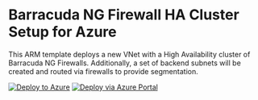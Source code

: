 # Barracuda NG Firewall HA Cluster Setup for Azure
This ARM template deploys a new VNet with a High Availability cluster of Barracuda NG Firewalls. Additionally, a set of backend subnets will be created and routed via firewalls to provide segmentation.

[![Deploy to Azure](http://azuredeploy.net/deploybutton.png)](https://azuredeploy.net/)
[![Deploy via Azure Portal](http://azuredeploy.net/deploybutton.png)](https://portal.azure.com/#create/Microsoft.Template/uri/https://raw.githubusercontent.com/bartekmo/azure-test/edit/master/ha-scenario-marketplace/azuredeploy.json)
